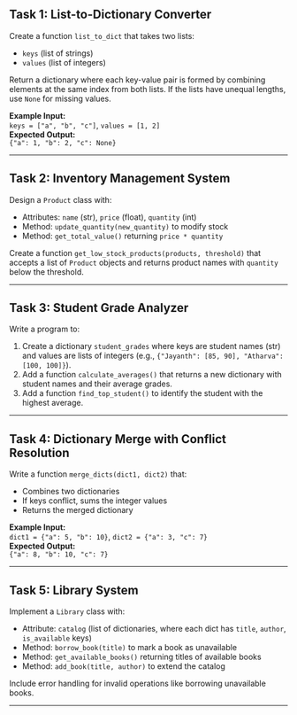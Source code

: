 ## Task 1: List-to-Dictionary Converter  
Create a function `list_to_dict` that takes two lists:  
- `keys` (list of strings)  
- `values` (list of integers)  

Return a dictionary where each key-value pair is formed by combining elements at the same index from both lists. If the lists have unequal lengths, use `None` for missing values.  

**Example Input:**  
`keys = ["a", "b", "c"]`, `values = [1, 2]`  
**Expected Output:**  
`{"a": 1, "b": 2, "c": None}`  

---

## Task 2: Inventory Management System
Design a `Product` class with:  
- Attributes: `name` (str), `price` (float), `quantity` (int)  
- Method: `update_quantity(new_quantity)` to modify stock  
- Method: `get_total_value()` returning `price * quantity`  

Create a function `get_low_stock_products(products, threshold)` that accepts a list of `Product` objects and returns product names with `quantity` below the threshold.  

---

## Task 3: Student Grade Analyzer  
Write a program to:  
1. Create a dictionary `student_grades` where keys are student names (str) and values are lists of integers (e.g., `{"Jayanth": [85, 90], "Atharva": [100, 100]}`).  
2. Add a function `calculate_averages()` that returns a new dictionary with student names and their average grades.  
3. Add a function `find_top_student()` to identify the student with the highest average.  

---

## Task 4: Dictionary Merge with Conflict Resolution  
Write a function `merge_dicts(dict1, dict2)` that:  
- Combines two dictionaries  
- If keys conflict, sums the integer values  
- Returns the merged dictionary  

**Example Input:**  
`dict1 = {"a": 5, "b": 10}`, `dict2 = {"a": 3, "c": 7}`  
**Expected Output:**  
`{"a": 8, "b": 10, "c": 7}`  

---

## Task 5: Library System
Implement a `Library` class with:  
- Attribute: `catalog` (list of dictionaries, where each dict has `title`, `author`, `is_available` keys)  
- Method: `borrow_book(title)` to mark a book as unavailable  
- Method: `get_available_books()` returning titles of available books  
- Method: `add_book(title, author)` to extend the catalog  

Include error handling for invalid operations like borrowing unavailable books.  

--- 

